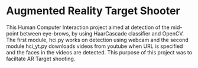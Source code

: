 # Augmented Reality Target Shooter

This Human Computer Interaction project aimed at detection of the mid-point between eye-brows, by using HaarCascade classifier and OpenCV. The first module, hci.py works on detection using webcam and the second module hci_yt.py downloads videos from youtube when URL is specified and the faces in the videos are detected. This purpose of this project was to faciltate AR Target shooting.
